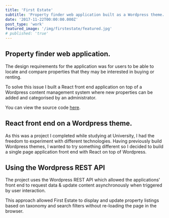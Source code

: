 ```yaml
---
title: 'First Estate'
subtitle: 'Property finder web application built as a Wordpress theme.'
date: '2017-11-22T00:00:00.000Z'
post_type: 'work'
featured_image: '/img/firstestate/featured.jpg'
# published: 'true'
---
```


## Property finder web application.
The design requirements for the application was for users to be able to locate and compare properties that they may be interested in buying or renting.

To solve this issue I built a React front end application on top of a Wordpress content management system where new properties can be added and categorised by an administrator.

You can view the source code [here](https://github.com/alexboffey/firstestate_theme "Firstestate source code").

## React front end on a Wordpress theme.
As this was a project I completed while studying at University, I had the freedom to experiment with different technologies. Having previously build Wordpress themes, I wanted to try something different so I decided to build a single page application front end with React on top of Wordpress.

## Using the Wordpress REST API
The project uses the Wordpress REST API which allowed the applications' front end to request data & update content asynchronously when triggered by user interaction.

This approach allowed First Estate to display and update property listings based on taxonomy and search filters without re-loading the page in the browser.
